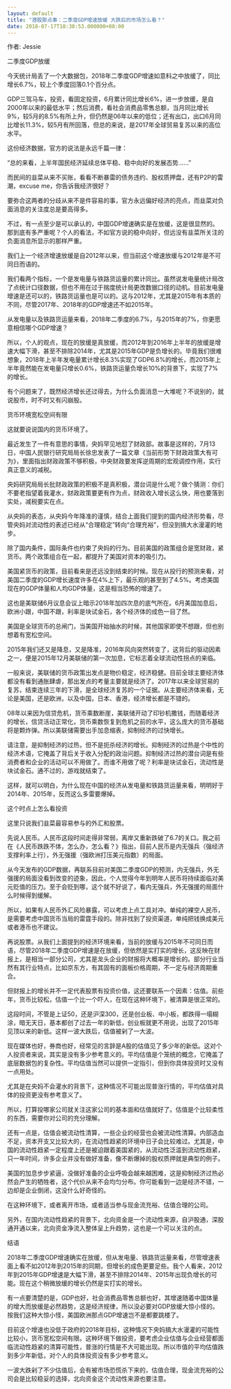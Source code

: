 ```yaml
---
layout: default
title: "港股那点事：二季度GDP增速放缓 大跌后的市场怎么看？"
date: 2018-07-17T18:30:53.000000+08:00
---
```


作者: Jessie

二季度GDP放缓

今天统计局丢了一个大数据包，2018年二季度GDP增速如意料之中放缓了，同比增长6.7%，较上个季度回落0.1个百分点。

GDP三驾马车，投资，看固定投资，6月累计同比增长6%，进一步放缓，是自2000年以来的最低水平；然后消费，看社会消费品零售总额，当月同比增长9%，较5月的8.5%有所上升，但仍然是06年以来的低位；还有出口，出口6月同比增长11.3%，较5月有所回落，但总的来说，是2017年全球贸易复苏以来的高位水平。

这份经济数据，官方的说法是永远千篇一律：

“总的来看，上半年国民经济延续总体平稳、稳中向好的发展态势……”

而民间的韭菜从来不买账，看看不断暴雷的债务违约、股权质押盘，还有P2P的雷潮，excuse me，你告诉我经济很好？

要弥合这两者的分歧从来不是件容易的事，官方永远偏好经济的亮点，而韭菜对负面消息的关注度总是要高得多。

不过，有一点至少是可以承认的，中国GDP增速确实是在放缓，这是很显然的。那到底有多严重呢？个人的看法，不如官方说的稳中向好，但远没有韭菜所关注的负面消息所显示的那样严重。

我们上一个经济增速放缓是自2012年以来，但当前这个增速放缓与2012年是不可同日而语的。

我们看两个指标，一个是发电量与铁路货运量的累计同比。虽然说发电量统计局改了点统计口径数据，但也不用在过于揣度统计局更改数据口径的动机。目前发电量增速是还可以的，铁路货运量也是可以的。这与2012年，尤其是2015年有本质的不同，尽管2017年、2018年的GDP增速还不如2015年。

从发电量以及铁路货运量来看，2018年二季度的6.7%，与2015年的7%，你更愿意相信哪个GDP增速？

所以，个人的观点，现在的放缓是真放缓，而2012年到2016年上半年的放缓是增速大幅下滑，甚至不排除2014年，尤其是2015年GDP是负增长的。毕竟我们很难想象，2018年上半年发电量累计增长8.3%实现了GDP6.8%的增长，而2015年上半年竟然能在发电量只增长0.6%，铁路货运量负增长10%的背景下，实现了7%的增长。

有个问题来了，既然经济增长还过得去，为什么负面消息一大堆呢？不说别的，就说股市，时不时又有闪崩股。

货币环境宽松空间有限

这就要说说国内的货币环境了。

最近发生了一件有意思的事情，央妈罕见地怼了财政部。故事是这样的，7月13日，中国人民银行研究局局长徐忠发表了一篇文章《当前形势下财政政策大有可为》，里面指出财政政策不够积极，中央财政要发挥逆周期的宏观调控作用，实行真正意义的减税。

央妈研究局局长批财政政策的积极不是真积极，潜台词是什么呢？做个猜测：你们不要老指望着我灌水，财政政策要更有作为点，财政收入增长这么快，用也要落到实处，减税要实在点。

从央妈的表态，从央妈今年降准的谨慎，结合上面我们提到的国内经济形势看，尽管央妈对流动性的表述已经从“合理稳定”转向“合理充裕”，但没到搞大水漫灌的地步。

除了国内条件，国际条件也约束了央妈的行为。目前美国的政策组合是宽财政，紧货币。两个政策组合在一起，都提升了美国对资本的吸引力。

美国紧货币的政策，目前看来是还远没到结束的时候。现在从投行的预测来看，对美国二季度的GDP增长速度许多在4%上下，最乐观的甚至到了4.5%。考虑美国现在的GDP体量和人均GDP体量，这是相当恐怖的增速了。

这也是美联储6月议息会议上暗示2018年加四次息的底气所在。6月美国加息后，欧洲小跟，中国不跟，利率是块试金石，各个经济体的成色一目了然。

美国是全球货币的总闸门，当美国开始抽水的时候，其他国家即使不想跟，但也别想着有宽松空间。

2015年我们还又是降息，又是降准，2016年风向突然转变了，这背后的驱动因素之一，便是2015年12月美联储的第一次加息，它标志着全球流动性拐点的来临。

一般来说，美联储的货币政策出发点是物价稳定，经济稳健。目前全球主要经济体都没有看到通胀肆虐，那出发点的考量主要就是经济了。2017年以来全球贸易的复苏，结束连续三年的下滑，是全球经济复苏的一个证据。从主要经济体来看，无论是美国，还是欧洲，以及中国，日本、香港，经济增长都是不错的。

08年以来因为信贷危机，货币乘数断崖，美联储开动了印钞机撒钱，而随着经济的增长，信贷活动正常化，货币乘数恢复到危机之前的水平，这么庞大的货币基础将是颗炸弹。所以美联储需要出手加息缩表，抑制经济的过快增长。

请注意，是抑制经济的过热，但不是扼杀经济的增长。抑制经济的过热是个中性的经济术语，它掩盖了背后关于收入分配的政治问题。抑制经济过热的潜台词是有些消费者和企业的活动可以不用做了。而谁不用做了呢？利率是块试金石，流动性是块试金石。通不过的，游戏就结束了。

这样，就可以明白，为什么现在中国的经济从发电量和铁路货运量来看，明明好于2014年、2015年，反而这么多雷要爆掉。

这个时点上怎么看投资

这里只说我们韭菜最容易参与的外汇和股票。

先说人民币。人民币这段时间走得非常弱，离岸又重新跌破了6.7的关口。我之前在《人民币跌跌不体，怎么办，怎么看？》指出，目前人民币是内无强兵（强经济支撑利率上行），外无强援（强欧洲打压美元指数）的局面。

从今天发布的GDP数据，再联系目前对美国二季度GDP的预测，内无强兵，外无强援的局面没看到改变的迹象，因此，个人觉得今年到明年人民币将持续面临对美元贬值的压力。至于会贬到哪，这个就不好说了，看内无强兵，外无强援的局面什么时候得到缓解。

所以，如果有人民币外汇风险暴露，可以考虑上点工具对冲。单纯的裸空人民币，是需要考虑中国货币当局的雷霆手段的。除非找到了投资渠道，单纯把钱换成美元或者港币也不建议。

再说股票。从我们上面提到的经济环境来看，当前的放缓与2015年不可同日而语，尽管2018年二季度GDP增速是在放缓，但依然是实打实的增长，这反映在财报上，是相当一部分公司，尤其是龙头企业的财报将大概率是增长的。部分行业当然有其行业特点，比如京东方，有其固有的面板价格周期，不一定与经济周期重合。

但财报上的增长并不一定代表股票有投资价值，这还要联系一个因素：估值。前些年，货币比较松，估值一个比一个吓人，在现在这种环境下，被清算是很正常的。

这段时间，不管是上证50，还是沪深300，还是创业板、中小板，都跌得一塌糊涂，暗无天日，基本都创了过去一年的新低，创业板就更不用说，出现了2015年见顶以来的新低。这样一波大跌后，估值被剁了一大波。

现在媒体也好，券商也好，经常见的言辞是A股的估值见了多少年的新低。这对个人投资者来说，其实是没有多少参考意义的。平均估值是个笼统的概念，它掩盖了底层数据包的复杂性。平均估值当然可以提供一定指引，但到你具体投资时又没有一点用处。

尤其是在央妈不会灌水的背景下，这种情况不可能出现普涨行情的，平均估值对具体的投资更没有参考意义了。

所以，打算投哪家公司就关注这家公司的基本面和估值就好了。估值是个比较柔性的东西，需要你对公司的充分理解。

还有一点是，估值会被流动性清算，一些企业的经营也会被流动性清算。内部造血不足，资本开支又比较大的，在流动性趋紧的环境中日子会比较难过。尤其是，中国的流动性趋紧一定程度上还是被迫跟着美国紧的，从流动性泛滥到流动性趋紧，只一年时间，许多企业并没有做好准备，像不断爆掉的股权质押就是典型的例子。

美国的加息步步紧逼，没做好准备的企业呼吸会越来越困难，这是抑制经济过热必然会产生的牺牲者，这个代价从来不会均匀分布。你可能看到一边是经济不错，一边却是企业倒闭，这没什么好奇怪的。

在这种环境下，或者离开市场，或者适当参与现金流充裕、估值合理的公司。

另外，在国内流动性趋紧的背景下，北向资金是一个流动性来源，自沪股通，深股通开通以来，北向资金净流入整体呈上升趋势，这也是一个可以关注的点。

结语

2018年二季度GDP增速确实在放缓，但从发电量、铁路货运量来看，尽管增速表面上看不如2012年到2015年的同期，但增长的成色更要足些。我个人看来，2012年到2015年GDP增速是大幅下滑，甚至不排除2014年、2015年出现负增长的可能。现在这个稍微放缓的增长仍然是实打实的增长。

有一点要清楚的是，GDP也好，社会消费品零售总额也好，其增速随着中国体量的增大而放缓是必然趋势，这是经济规律，所以没必要对GDP放缓大惊小怪的。按我们这种大惊小怪，美国欧洲那点GDP增速岂不是都要跳楼了。

目前这个增速也没低于政府的2018年目标，这种情况下央妈搞大水漫灌的可能性比较小，货币宽松空间有限。这种环境下做投资，要考虑企业估值与企业经营都面临流动性趋紧的清算可能性，普涨的行情是不大可能出现。所以市值的平均估值跌到多少年新低，对个人的具体投资没有多少参考意义。

一波大跌剁了不少估值后，会有被市场恐慌杀下来的，估值合理，现金流充裕的公司会是比较稳妥的选择，北向资金这个流动性来源也要注意。


